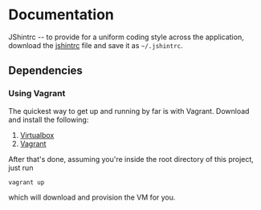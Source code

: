 Documentation
=============

JShintrc -- to provide for a uniform coding style across the application,
download the [jshintrc](jshintrc) file and save it as ```~/.jshintrc```.

## Dependencies

### Using Vagrant

The quickest way to get up and running by far is with Vagrant. Download and install the following:

1. [Virtualbox](https://www.virtualbox.org/wiki/Downloads)
2. [Vagrant](https://www.vagrantup.com/downloads.html)

After that's done, assuming you're inside the root directory of this project, just run

```vagrant up```

which will download and provision the VM for you.
